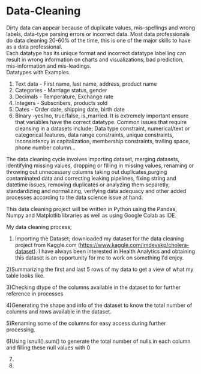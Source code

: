 # Data-Cleaning

Dirty data can appear because of duplicate values, mis-spellings and wrong labels, data-type parsing errors or incorrect data. Most data professionals do data cleaning 20-60% of the time, this is one of the major skills to have as a data professional.  
Each datatype has its unique format and incorrect datatype labelling can result in wrong information on charts and visualizations, bad prediction, mis-information and mis-leadings.                                                                                       
Datatypes with Examples 
1. Text data - First name, last name, address, product name
2. Categories - Marriage status, gender
3. Decimals - Temperature, Exchange rate
4. Integers - Subscribers, products sold
5. Dates - Order date, shipping date, birth date
6. Binary -yes/no, true/false, is_married. It is extremely important ensure that variables have the correct datatype. 
Common issues that require cleansing in a datasets include; Data type constraint, numerical/text or categorical features, data range constraints, unique constraints, inconsistency in capitalization, membership constraints, trailing space, phone number column...


The data cleaning cycle involves importing dataset, merging datasets, identifying missing values, dropping or filling in missing values, renaming or throwing out unnecessary columns  taking out duplicates,purging contaminated data and correcting leaking pipelines, fixing string and datetime issues, removing duplicates or analyzing them separetly, standardizing and normalizing, verifying data adequacy and other added processes according to the data science issue at hand. 


This data cleaning project will be written in Python using the Pandas, Numpy and Matplotlib libraries as well as using Google Colab as IDE.

My data cleaning process; 

1) Importing the Dataset; downloaded my dataset for the data cleaning project from Kaggle.com (https://www.kaggle.com/imdevskp/cholera-dataset). I have always been interested in Health Analytics and obtaining this dataset is an opportunity for me to work on something I'd enjoy. 

2)Summarizing the first and last 5 rows of my data to get a view of what my table looks like. 

3)Checking dtype of the columns available in the dataset to for further reference in processes

4)Generating the shape and info of the dataset to know the total number of columns and rows available in the dataset. 

5)Renaming some of the columns for easy access during further processing.

6)Using isnull().sum() to generate the total number of nulls in each column and filling these null values with 0

7)

6)
